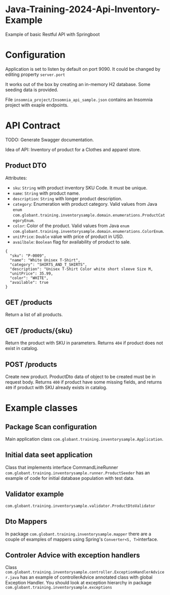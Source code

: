 # Java-Training-2024-Api-Inventory-Example
Example of basic Restful API with Springboot

# Configuration
Application is set to listen by default on port 9090. It could be changed by editing property `server.port`

It works out of the box by creating an in-memory H2 database. Some seeding data is provided.

File `insomnia_project/Insomnia_api_sample.json` contains an Insomnia project with exaple endpoints.

# API Contract
TODO: Generate Swagger documentation.

Idea of API: Inventory of product for a Clothes and apparel store.

## Product DTO
Attributes:
- `sku`: `String` with product inventory SKU Code. It must be unique.
- `name`: `String` with product name.
- `description`: `String` with longer product description.
- `category`: Enumeration with product category. Valid values from Java `enum` `com.globant.training.inventorysample.domain.enumerations.ProductCategoryEnum`.
- `color`: Color of the product. Valid values from Java `enum` `com.globant.training.inventorysample.domain.enumerations.ColorEnum`.
- `unitPrice`: `Double` value with price of product in USD.
- `availbale`: `Boolean` flag for availability of product to sale.

````
{
  "sku": "P-0009",
  "name": "White Unisex T-Shirt",
  "category": "SHIRTS_AND_T_SHIRTS",
  "description": "Unisex T-Shirt Color white short sleeve Size M,
  "unitPrice": 35.99,
  "color": "WHITE",
  "available": true
}
````
## GET /products
Return a list of all products.

## GET /products/{sku}
Return the product with SKU in parameters. Returns `404` if product does not exist in catalog.

## POST /products
Create new product. ProductDto data of object to be created must be in request body. 
Returns `400` if product have some missing fields, and returns `409` if product with SKU already exists 
in catalog.

# Example classes

## Package Scan configuration
Main application class `com.globant.training.inventorysample.Application`.

## Initial data seet application
Class that implements interface CommandLineRunner `com.globant.training.inventorysample.runner.ProductSeeder` 
has an example of code for initial database population with test data.

## Validator example
`com.globant.training.inventorysample.validator.ProductDtoValidator`

## Dto Mappers
In package `com.globant.training.inventorysample.mapper` there are a couple of examples of mappers using 
Spring's `Converter<S, T>`interface.

## Controler Advice with exception handlers
Class `com.globant.training.inventorysample.controller.ExceptionHandlerAdvicer.java` has an example of controllerAdvice 
annotated class with global Exception Handler. You should look at exception hierarchy in package 
`com.globant.training.inventorysample.exceptions`

